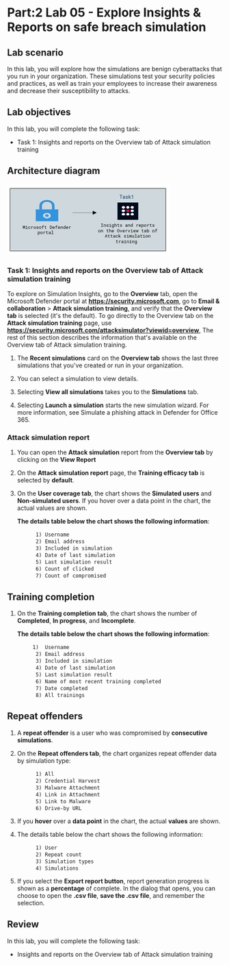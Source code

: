 # Part:2 Lab 05 - Explore Insights & Reports on safe breach simulation

## Lab scenario
In this lab, you will explore how the simulations are benign cyberattacks that you run in your organization. These simulations test your security policies and practices, as well as train your employees to increase their awareness and decrease their susceptibility to attacks.

## Lab objectives

In this lab, you will complete the following task:

+ Task 1: Insights and reports on the Overview tab of Attack simulation training 

## Architecture diagram
![](../media/part2lab5.png)

### Task 1: Insights and reports on the Overview tab of Attack simulation training

To explore on Simulation Insights, go to the **Overview** tab, open the Microsoft Defender portal at **https://security.microsoft.com**, go to **Email & collaboration** > **Attack simulation training**, and verify that the **Overview tab** is selected (it's the default). To go directly to the Overview tab on the **Attack simulation training** page, use **https://security.microsoft.com/attacksimulator?viewid=overview**, The rest of this section describes the information that's available on the Overview tab of Attack simulation training.


1. The **Recent simulations** card on the **Overview tab** shows the last three simulations that you've created or run in your organization.

1. You can select a simulation to view details.

1. Selecting **View all simulations** takes you to the **Simulations** tab.

1. Selecting **Launch a simulation** starts the new simulation wizard. For more information, see Simulate a phishing attack in Defender for Office 365.

### Attack simulation report

1. You can open the **Attack simulation** report from the **Overview tab** by clicking on the **View Report**

2. On the **Attack simulation report** page, the **Training efficacy tab** is selected by **default**.

3. On the **User coverage tab**, the chart shows the **Simulated users** and **Non-simulated users**. If you hover over a data point in the chart, the actual values are shown.

   **The details table below the chart shows the following information**:

    ```
          1) Username
          2) Email address
          3) Included in simulation
          4) Date of last simulation
          5) Last simulation result
          6) Count of clicked
          7) Count of compromised
    ```

## Training completion

1. On the **Training completion tab**, the chart shows the number of **Completed**, **In progress**, and **Incomplete**.

   **The details table below the chart shows the following information**:

    ```
         1)  Username
          2) Email address
          3) Included in simulation
          4) Date of last simulation
          5) Last simulation result
          6) Name of most recent training completed
          7) Date completed
          8) All trainings
    ```

## Repeat offenders

1. A **repeat offender** is a user who was compromised by **consecutive simulations**.

2. On the **Repeat offenders tab**, the chart organizes repeat offender data by simulation type:

    ```
          1) All
          2) Credential Harvest
          3) Malware Attachment
          4) Link in Attachment
          5) Link to Malware
          6) Drive-by URL
    ```
3. If you **hover** over a **data point** in the chart, the actual **values** are shown.

4. The details table below the chart shows the following information:

    ```
          1) User
          2) Repeat count
          3) Simulation types
          4) Simulations
    ```

5. If you select the **Export report button**, report generation progress is shown as a **percentage** of complete. In the dialog that opens, you can choose to open the **.csv file**, **save the .csv file**, and remember the selection.

## Review
In this lab, you will complete the following task:
+ Insights and reports on the Overview tab of Attack simulation training 
